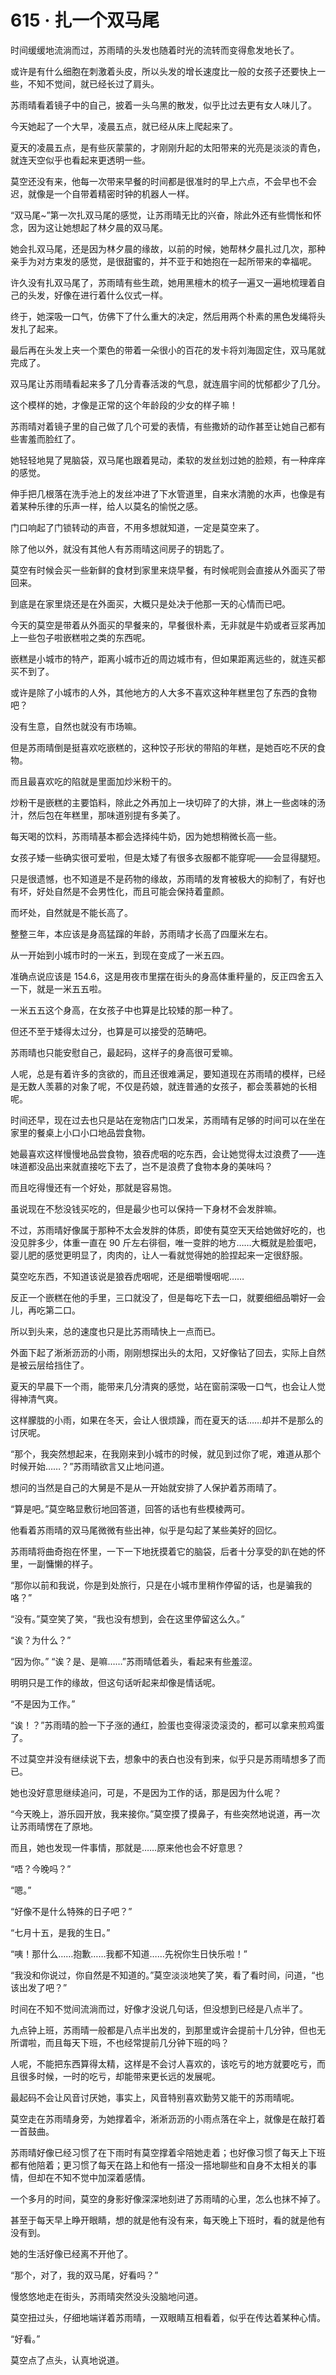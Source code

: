 # 615 · 扎一个双马尾

时间缓缓地流淌而过，苏雨晴的头发也随着时光的流转而变得愈发地长了。

或许是有什么细胞在刺激着头皮，所以头发的增长速度比一般的女孩子还要快上一些，不知不觉间，就已经长过了肩头。

苏雨晴看着镜子中的自己，披着一头乌黑的散发，似乎比过去更有女人味儿了。

今天她起了一个大早，凌晨五点，就已经从床上爬起来了。

夏天的凌晨五点，是有些灰蒙蒙的，才刚刚升起的太阳带来的光亮是淡淡的青色，就连天空似乎也看起来更透明一些。

莫空还没有来，他每一次带来早餐的时间都是很准时的早上六点，不会早也不会迟，就像是一个自带着精密时钟的机器人一样。

“双马尾~”第一次扎双马尾的感觉，让苏雨晴无比的兴奋，除此外还有些惆怅和怀念，因为这让她想起了林夕晨的双马尾。

她会扎双马尾，还是因为林夕晨的缘故，以前的时候，她帮林夕晨扎过几次，那种亲手为对方束发的感觉，是很甜蜜的，并不亚于和她抱在一起所带来的幸福呢。

许久没有扎双马尾了，苏雨晴有些生疏，她用黑檀木的梳子一遍又一遍地梳理着自己的头发，好像在进行着什么仪式一样。

终于，她深吸一口气，仿佛下了什么重大的决定，然后用两个朴素的黑色发绳将头发扎了起来。

最后再在头发上夹一个栗色的带着一朵很小的百花的发卡将刘海固定住，双马尾就完成了。

双马尾让苏雨晴看起来多了几分青春活泼的气息，就连眉宇间的忧郁都少了几分。

这个模样的她，才像是正常的这个年龄段的少女的样子嘛！

苏雨晴对着镜子里的自己做了几个可爱的表情，有些撒娇的动作甚至让她自己都有些害羞而脸红了。

她轻轻地晃了晃脑袋，双马尾也跟着晃动，柔软的发丝划过她的脸颊，有一种痒痒的感觉。

伸手把几根落在洗手池上的发丝冲进了下水管道里，自来水清脆的水声，也像是有着某种乐律的乐声一样，给人以莫名的愉悦之感。

门口响起了门锁转动的声音，不用多想就知道，一定是莫空来了。

除了他以外，就没有其他人有苏雨晴这间房子的钥匙了。

莫空有时候会买一些新鲜的食材到家里来烧早餐，有时候呢则会直接从外面买了带回来。

到底是在家里烧还是在外面买，大概只是处决于他那一天的心情而已吧。

今天的莫空是带着从外面买的早餐来的，早餐很朴素，无非就是牛奶或者豆浆再加上一些包子啦嵌糕啦之类的东西呢。

嵌糕是小城市的特产，距离小城市近的周边城市有，但如果距离远些的，就连买都买不到了。

或许是除了小城市的人外，其他地方的人大多不喜欢这种年糕里包了东西的食物吧？

没有生意，自然也就没有市场嘛。

但是苏雨晴倒是挺喜欢吃嵌糕的，这种饺子形状的带陷的年糕，是她百吃不厌的食物。

而且最喜欢吃的陷就是里面加炒米粉干的。

炒粉干是嵌糕的主要馅料，除此之外再加上一块切碎了的大排，淋上一些卤味的汤汁，然后包在年糕里，那味道别提有多美了。

每天喝的饮料，苏雨晴基本都会选择纯牛奶，因为她想稍微长高一些。

女孩子矮一些确实很可爱啦，但是太矮了有很多衣服都不能穿呢——会显得腿短。

只是很遗憾，也不知道是不是药物的缘故，苏雨晴的发育被极大的抑制了，有好也有坏，好处自然是不会男性化，而且可能会保持着童颜。

而坏处，自然就是不能长高了。

整整三年，本应该是身高猛蹿的年龄，苏雨晴才长高了四厘米左右。

从一开始到小城市时的一米五，到现在变成了一米五四。

准确点说应该是 154.6，这是用夜市里摆在街头的身高体重秤量的，反正四舍五入一下，就是一米五五啦。

一米五五这个身高，在女孩子中也算是比较矮的那一种了。

但还不至于矮得太过分，也算是可以接受的范畴吧。

苏雨晴也只能安慰自己，最起码，这样子的身高很可爱嘛。

人呢，总是有着许多的贪欲的，而且还很难满足，要知道现在苏雨晴的模样，已经是无数人羡慕的对象了呢，不仅是药娘，就连普通的女孩子，都会羡慕她的长相呢。

时间还早，现在过去也只是站在宠物店门口发呆，苏雨晴有足够的时间可以在坐在家里的餐桌上小口小口地品尝食物。

她最喜欢这样慢慢地品尝食物，狼吞虎咽的吃东西，会让她觉得太过浪费了——连味道都没品出来就直接吃下去了，岂不是浪费了食物本身的美味吗？

而且吃得慢还有一个好处，那就是容易饱。

虽说现在不愁没钱买吃的，但是最少也可以保持一下身材不会发胖嘛。

不过，苏雨晴好像属于那种不太会发胖的体质，即使有莫空天天给她做好吃的，也没见胖多少，体重一直在 90 斤左右徘徊，唯一变胖的地方……大概就是脸蛋吧，婴儿肥的感觉更明显了，肉肉的，让人一看就觉得她的脸捏起来一定很舒服。

莫空吃东西，不知道该说是狼吞虎咽呢，还是细嚼慢咽呢……

反正一个嵌糕在他的手里，三口就没了，但是每吃下去一口，就要细细品嚼好一会儿，再吃第二口。

所以到头来，总的速度也只是比苏雨晴快上一点而已。

外面下起了淅淅沥沥的小雨，刚刚想探出头的太阳，又好像钻了回去，实际上自然是被云层给挡住了。

夏天的早晨下一个雨，能带来几分清爽的感觉，站在窗前深吸一口气，也会让人觉得神清气爽。

这样朦胧的小雨，如果在冬天，会让人很烦躁，而在夏天的话……却并不是那么的讨厌呢。

“那个，我突然想起来，在我刚来到小城市的时候，就见到过你了呢，难道从那个时候开始……？”苏雨晴欲言又止地问道。

想问的当然是自己的大舅是不是从一开始就安排了人保护着苏雨晴了。

“算是吧。”莫空略显敷衍地回答道，回答的话也有些模棱两可。

他看着苏雨晴的双马尾微微有些出神，似乎是勾起了某些美好的回忆。

苏雨晴将曲奇抱在怀里，一下一下地抚摸着它的脑袋，后者十分享受的趴在她的怀里，一副慵懒的样子。

“那你以前和我说，你是到处旅行，只是在小城市里稍作停留的话，也是骗我的咯？”

“没有。”莫空笑了笑，“我也没有想到，会在这里停留这么久。”

“诶？为什么？”

“因为你。”
“诶？是、是嘛……”苏雨晴低着头，看起来有些羞涩。

明明只是工作的缘故，但这句话听起来却像是情话呢。

“不是因为工作。”

“诶！？”苏雨晴的脸一下子涨的通红，脸蛋也变得滚烫滚烫的，都可以拿来煎鸡蛋了。

不过莫空并没有继续说下去，想象中的表白也没有到来，似乎只是苏雨晴想多了而已。

她也没好意思继续追问，可是，不是因为工作的话，那是因为什么呢？

“今天晚上，游乐园开放，我来接你。”莫空摸了摸鼻子，有些突然地说道，再一次让苏雨晴愣在了原地。

而且，她也发现一件事情，那就是……原来他也会不好意思？

“唔？今晚吗？”

“嗯。”

“好像不是什么特殊的日子吧？”

“七月十五，是我的生日。”

“咦！那什么……抱歉……我都不知道……先祝你生日快乐啦！”

“我没和你说过，你自然是不知道的。”莫空淡淡地笑了笑，看了看时间，问道，“也该出发了吧？”

时间在不知不觉间流淌而过，好像才没说几句话，但没想到已经是八点半了。

九点钟上班，苏雨晴一般都是八点半出发的，到那里或许会提前十几分钟，但也无所谓啦，而且每天下班，不也经常提前几分钟下班的吗？

人呢，不能把东西算得太精，这样是不会讨人喜欢的，该吃亏的地方就要吃亏，而且很多时候，一时的吃亏，却能带来更长远的发展呢。

最起码不会让风音讨厌她，事实上，风音特别喜欢勤劳又能干的苏雨晴呢。

莫空走在苏雨晴身旁，为她撑着伞，淅淅沥沥的小雨点落在伞上，就像是在敲打着一首鼓曲。

苏雨晴好像已经习惯了在下雨时有莫空撑着伞陪她走着；也好像习惯了每天上下班都有他陪着；更习惯了每天在路上和他有一搭没一搭地聊些和自身不太相关的事情，但却在不知不觉中加深着感情。

一个多月的时间，莫空的身影好像深深地刻进了苏雨晴的心里，怎么也抹不掉了。

甚至于每天早上睁开眼睛，想的就是他有没有来，每天晚上下班时，看的就是他有没有到。

她的生活好像已经离不开他了。

“那个，对了，我的双马尾，好看吗？”

慢悠悠地走在街头，苏雨晴突然没头没脑地问道。

莫空扭过头，仔细地端详着苏雨晴，一双眼睛互相看着，似乎在传达着某种心情。

“好看。”

莫空点了点头，认真地说道。
